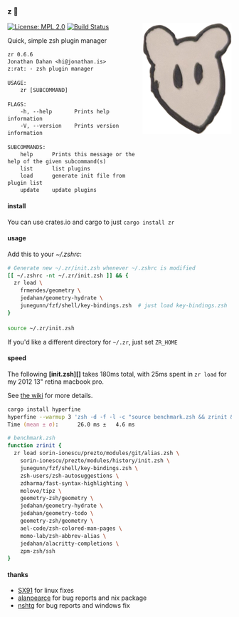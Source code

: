 ### z :rat:

<img src="zrat.png" alt="zrat" title="zrat" align="right" width=200 />

[![License: MPL 2.0](https://img.shields.io/badge/License-MPL%202.0-brightgreen.svg)](https://choosealicense.com/licenses/mpl-2.0/)
[![Build Status](https://travis-ci.org/jedahan/zr.svg?branch=master)](https://travis-ci.org/jedahan/zr)

Quick, simple zsh plugin manager

    zr 0.6.6
    Jonathan Dahan <hi@jonathan.is>
    z:rat: - zsh plugin manager

    USAGE:
        zr [SUBCOMMAND]

    FLAGS:
        -h, --help       Prints help information
        -V, --version    Prints version information

    SUBCOMMANDS:
        help      Prints this message or the help of the given subcommand(s)
        list      list plugins
        load      generate init file from plugin list
        update    update plugins

#### install

You can use crates.io and cargo to just `cargo install zr`

#### usage

Add this to your *~/.zshrc*:

```zsh
# Generate new ~/.zr/init.zsh whenever ~/.zshrc is modified
[[ ~/.zshrc -nt ~/.zr/init.zsh ]] && {
  zr load \
    frmendes/geometry \
    jedahan/geometry-hydrate \
    junegunn/fzf/shell/key-bindings.zsh  # just load key-bindings.zsh
}

source ~/.zr/init.zsh
```

If you'd like a different directory for `~/.zr`, just set `ZR_HOME`

#### speed

The following __[init.zsh][]__ takes 180ms total, with 25ms spent in `zr load` for my 2012 13" retina macbook pro.

See [the wiki](https://github.com/jedahan/zr/wiki) for more details.

```zsh
cargo install hyperfine
hyperfine --warmup 3 'zsh -d -f -l -c "source benchmark.zsh && zrinit && exit"'
Time (mean ± σ):      26.0 ms ±   4.6 ms
```

```zsh
# benchmark.zsh
function zrinit {
  zr load sorin-ionescu/prezto/modules/git/alias.zsh \
    sorin-ionescu/prezto/modules/history/init.zsh \
    junegunn/fzf/shell/key-bindings.zsh \
    zsh-users/zsh-autosuggestions \
    zdharma/fast-syntax-highlighting \
    molovo/tipz \
    geometry-zsh/geometry \
    jedahan/geometry-hydrate \
    jedahan/geometry-todo \
    geometry-zsh/geometry \
    ael-code/zsh-colored-man-pages \
    momo-lab/zsh-abbrev-alias \
    jedahan/alacritty-completions \
    zpm-zsh/ssh
}
```

#### thanks

- [SX91](https://github.com/SX91) for linux fixes
- [alanpearce](https://github.com/alanpearce) for bug reports and nix package
- [nshtg](https://github.com/nshtg) for bug reports and windows fix

